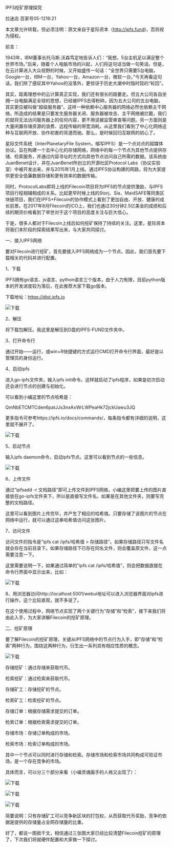 IPFS挖矿原理探究

拉迷店
百家号05-1216:21

本文章允许转载，但必须注明：原文来自于星际资本（http://ipfs.fund)，否则视为侵权。

前言：

1943年，IBM董事长托马斯.沃森笃定地告诉人们：“我想，5台主机足以满足整个世界市场。”后来，随着个人电脑市场的兴起，人们将这句话当做一句笑话。但是，在云计算进入大众视野的时候，又开始盛传一句话：“全世界只需要5台电脑，Google一台，IBM一台，Yahoo一台，Amazon一台，微软一台。”今天再看这句话，我们除了感叹其中Yahoo的没落外，更惊讶于历史大潮中时隐时现的“轮回”。

其实，距离理想中的云计算真正实现，我们还有很长的路要走。但五大公司各自坐拥一台电脑满足全球的思想，已经被IPFS击得粉碎。因为五大公司的五台电脑，其实更应被叫做“超级服务器”。这样一种依赖中心服务器的网络必然也依赖主干网络，所造成的结果是只要发生服务器关闭、服务器被攻击、主干网络被拦截，我们的就将无法访问服务器上的任何内容，更不用说被监管审查等问题。另一方面则是大量闲置存储资源的浪费、远程传输的带宽消耗。从这里我们看到了中心化网络这种与互联网开放、协作初衷的背道而驰。那么，是时候回归互联网的初心了。

星际文件系统（InterPlanetaryFile System，缩写IPFS）是一个点对点的超媒体协议。旨在构建一个去中心化的存储网络，网络中的每一个节点为其他节点提供存储、检索服务，并通过内容寻址的方式向其他节点访问自己所需的数据。该系统由JuanBenet设计，并在JuanBenet所创立的开源社区Protocol Labs（协议实验室）中被开发出来，并与2015年1月上线。通过IPFS协议构建的网路，将为大家提供更安全低廉数据存储和更有效率的数据传输。

同时，ProtocolLabs即将上线的Filecoin项目将为IPFS的节点提供激励，与IPFS项目行程相辅相成的关系。比起更早时候上线的Storj、Sia、MaidSAFE等同类区块链项目，我们在IPFS+Filecoin的协作模式上看到了更加自由、开放、健康的成长前景。在2017年8月Filecoin的ICO上，我们也通过30分钟2.5亿美金的成绩和后续的期货价格看到了举世对于这个项目的高度关注与巨大信心。

于是，很多人都对于Filecoin上线后如何挖矿保持了持续的关注。这里，星际资本将我们本阶段的探索结果写出来，与大家共同探讨。

一、接入IPFS网络

要对Filecoin进行挖矿，首先要接入IPFS网络成为一个节点。因此，我们首先要下载相关的代码并进行配置。

1、下载

IPFS拥有go语言、js语言、python语言三个版本，由于人力有限，目前python版本的开发进度较为落后，在此推荐大家下载go版本。

下载地址：https://dist.ipfs.io

![下载](/ipfs/img/ipfs_miner01.jpg)

2、解压

将下载包解压。我这里是解压到D盘的IPFS-FUND文件夹中。

3、打开命令行

通过开始——运行，或win+R快捷键的方式运行CMD打开命令行界面，最好是以管理员的身份运行。

4、启动ipfs

进入go-ipfs文件夹，输入ipfs init命令。这样就启动了ipfs程序，如果是初次启动还会进行节点的创建与初始化。

可以看到小编这里的节点哈希是：

QmNbETCMTCden6patJJs3nxAxWrLWPeaHk72jckUawu3JQ

更多指令可参考https://ipfs.io/docs/commands/，每条指令都有详细的说明，这里就不展开了。

![下载](/ipfs/img/ipfs_miner02.jpg)

5、启动节点

输入ipfs daemon命令，启动ipfs节点。这里可以看到节点的一些信息。

![下载](/ipfs/img/ipfs_miner03.jpg)

6、上传文件

通过“ipfsadd -r 文档路径”即可上传文件到IPFS网络，小编这里把要上传的图片直接放在go-ipfs文件夹下，所以是直接写文件名，如果是在其他文件夹，则要写完整的文档路径。

这里可以看到图片上传完毕，并产生了相应的哈希值。只要存储了该图片的节点在网络中运行，就可以通过这串哈希值访问这张图片。

7、访问文件

访问文件的指令是“ipfs cat /ipfs/哈希值 > 存储路径”。如果存储路径只写文件名就会存在当前目录下。如果存储路径下已存在同名文件，则会覆盖原文件，这一点需要注意一下。

这里需要说明一下，如果通过简单的“ipfs cat /ipfs/哈希值”，则会把数据直接在命令行界面中显示出来，比如：


![下载](/ipfs/img/ipfs_miner04.jpg)

8、用浏览器访问http://localhost:5001/webui地址可以进入浏览器界面对ipfs进行操作，这个比较直观，就不多说了。

在这个使用过程中，网络节点实现了两个关键行为“存储”和“检索”，接下来我们将由此入手，为大家讲解Filecoin的挖矿原理。

二、挖矿原理

要了解Filecoin的挖矿原理，关键从IPFS网络中的节点行为入手，即“存储”和“检索”两种行为，围绕这两种行为，衍生出一系列具有相应性质的概念。

![下载](/ipfs/img/ipfs_miner05.jpg)

存储挖矿：通过存储来获取代币。

检索挖矿：通过检索来获取代币。

存储矿工：存储挖矿的节点。

检索矿工：检索挖矿的节点。

存储订单：根据存储需求提交的订单。

检索订单：根据检索需求提交的订单。

存储市场：存储订单构成的市场。

检索市场：检索订单构成的市场。

其中一个节点可以同时进行存储和检索。存储市场和检索市场共同构成可验证市场，是一个存在竞争的市场。

具体而言，可以分三个部分来看（小编灵魂画手的人格又出现了）：

![下载](/ipfs/img/ipfs_miner06.jpg)

![下载](/ipfs/img/ipfs_miner07.jpg)

![下载](/ipfs/img/ipfs_miner08.jpg)

简要说明：只有存储矿工可以竞争新区块的打包权，从而获取代币奖励，竞争的依据是提供的存储量占全网存储量的比重。

好了，都说一图抵千文，相信通过三张图大家已经比较清楚Filecoin挖矿的原理了，下次我们将就硬件配置和大家做一下探讨。
